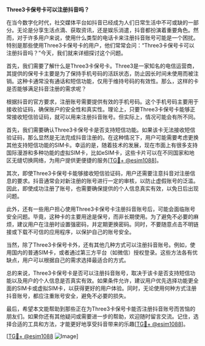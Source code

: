**Three3卡保号卡可以注册抖音吗？**

在当今数字化时代，社交媒体平台如抖音已经成为人们日常生活中不可或缺的一部分。无论是分享生活点滴、获取资讯，还是娱乐消遣，抖音都扮演着重要角色。然而，对于许多用户来说，使用什么类型的电话卡来注册抖音账号可能是一个困扰。特别是那些使用Three3卡保号卡的用户，他们常常会问：“Three3卡保号卡可以注册抖音吗？”今天，我们就来详细探讨这个问题。

首先，我们需要了解什么是Three3卡保号卡。Three3是一家知名的电信运营商，其提供的保号卡主要是为了保持手机号码的活跃状态，防止因长时间未使用而被注销。这种卡通常没有通话和短信功能，仅用于维持号码的有效性。那么，这样的卡是否能够满足抖音注册的需求呢？

根据抖音的官方要求，注册账号需要提供有效的手机号码。这个手机号码主要用于接收验证码，确保账户的安全性和真实性。理论上，只要Three3卡保号卡能够正常接收短信验证码，就可以用来注册抖音账号。但实际上，情况可能会有所不同。

首先，我们需要确认Three3卡保号卡是否支持短信功能。如果该卡无法接收短信验证码，那么显然是无法完成抖音注册的。在这种情况下，用户可能需要考虑更换其他支持短信功能的SIM卡。幸运的是，随着技术的发展，现在市面上有很多支持国际漫游和多种功能的虚拟SIM卡，比如eSIM卡，这些卡片可以在不同国家和地区无缝切换网络，为用户提供更便捷的服务[[TG💪+ @esim1088](https://t.me/s/esim1088)]。

其次，即使Three3卡保号卡能够接收短信验证码，用户还需要注意抖音对注册信息的要求。抖音通常会对新注册的账号进行一定的审核，以防止虚假账号的泛滥。因此，即使成功注册了账号，也需要确保提供的个人信息真实有效，以免日后出现问题。

此外，还有一些用户担心使用Three3卡保号卡注册抖音账号后，可能会面临账号安全问题。毕竟，这种卡的主要用途是保号，而非长期使用。为了避免不必要的麻烦，建议用户在注册时设置强密码，并定期更换密码。同时，不要随意点击不明链接或下载不可信的应用程序，以保护自己的账号安全。

当然，除了Three3卡保号卡外，还有其他几种方式可以注册抖音账号。例如，使用国内的普通SIM卡，或者通过第三方平台（如微信）授权登录。这些方法各有优缺点，用户可以根据自己的需求选择最适合的方式。

总的来说，Three3卡保号卡是否可以注册抖音账号，取决于该卡是否支持短信功能以及用户的个人信息是否真实有效。如果条件允许，建议用户优先选择功能更全面的SIM卡或虚拟SIM卡，以获得更好的用户体验。同时，无论使用何种方式注册抖音账号，都应注重账号安全，避免不必要的损失。

最后，希望本文能帮助到那些正在为Three3卡保号卡能否注册抖音账号而苦恼的朋友们。如果你还有其他疑问或需要进一步的帮助，欢迎随时留言交流。记住，选择合适的工具和方法，才能更好地享受抖音带来的乐趣[[TG💪+ @esim1088](https://t.me/s/esim1088)]。

[[TG💪+ @esim1088](https://t.me/s/esim1088) ![Image](https://i.postimg.cc/4NQfJmqS/Snipaste-2025-05-13-00-14-12.png)]